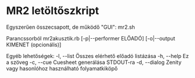 # MR2 letöltőszkript

Egyszerűen összecsapott, de működő "GUI":
  mr2.sh

Parancssorból
  mr2akusztik.rb [-p|--performer ELŐADÓ] [-o|--output KIMENET (opcionális)]

Egyéb lehetőségek:
  -l, --list      Összes elérhető előadó listázása
  -h, --help      Ez a szöveg
  -c, --cue       Cuesheet generálása STDOUT-ra
  -d, --dialog    Zenity vagy hasonlóhoz használható folyamatkiköpő

